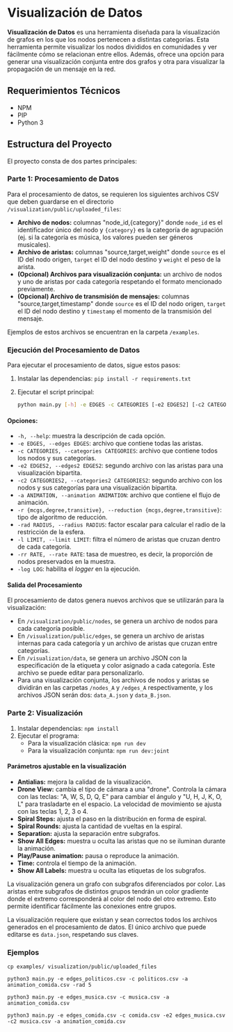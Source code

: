# Visualización de Datos

**Visualización de Datos** es una herramienta diseñada para la visualización de grafos en los que los nodos pertenecen a distintas categorías. Esta herramienta permite visualizar los nodos divididos en comunidades y ver fácilmente cómo se relacionan entre ellos. Además, ofrece una opción para generar una visualización conjunta entre dos grafos y otra para visualizar la propagación de un mensaje en la red.

## Requerimientos Técnicos

- NPM
- PIP
- Python 3

## Estructura del Proyecto

El proyecto consta de dos partes principales:

### Parte 1: Procesamiento de Datos

Para el procesamiento de datos, se requieren los siguientes archivos CSV que deben guardarse en el directorio `/visualization/public/uploaded_files`:

- **Archivo de nodos:** columnas "node_id,{category}" donde `node_id` es el identificador único del nodo y `{category}` es la categoría de agrupación (ej. si la categoría es música, los valores pueden ser géneros musicales).
- **Archivo de aristas:** columnas "source,target,weight" donde `source` es el ID del nodo origen, `target` el ID del nodo destino y `weight` el peso de la arista.
- **(Opcional) Archivos para visualización conjunta:** un archivo de nodos y uno de aristas por cada categoría respetando el formato mencionado previamente.
- **(Opcional) Archivo de transmisión de mensajes:** columnas "source,target,timestamp" donde `source` es el ID del nodo origen, `target` el ID del nodo destino y `timestamp` el momento de la transmisión del mensaje.


Ejemplos de estos archivos se encuentran en la carpeta `/examples`.

### Ejecución del Procesamiento de Datos

Para ejecutar el procesamiento de datos, sigue estos pasos:

1. Instalar las dependencias: `pip install -r requirements.txt`
2. Ejecutar el script principal:

    ```bash
    python main.py [-h] -e EDGES -c CATEGORIES [-e2 EDGES2] [-c2 CATEGORIES2] [-a ANIMATION] [-r {mcgs,degree,transitive}] [-rad RADIUS] [-l LIMIT] [-rr RATE] [-log LOG]
    ```

#### Opciones:

- `-h, --help`: muestra la descripción de cada opción.
- `-e EDGES, --edges EDGES`: archivo que contiene todas las aristas.
- `-c CATEGORIES, --categories CATEGORIES`: archivo que contiene todos los nodos y sus categorías.
- `-e2 EDGES2, --edges2 EDGES2`: segundo archivo con las aristas para una visualización bipartita.
- `-c2 CATEGORIES2, --categories2 CATEGORIES2`: segundo archivo con los nodos y sus categorías para una visualización bipartita.
- `-a ANIMATION, --animation ANIMATION`: archivo que contiene el flujo de animación.
- `-r {mcgs,degree,transitive}, --reduction {mcgs,degree,transitive}`: tipo de algoritmo de reducción.
- `-rad RADIUS, --radius RADIUS`: factor escalar para calcular el radio de la restricción de la esfera.
- `-l LIMIT, --limit LIMIT`: filtra el número de aristas que cruzan dentro de cada categoría.
- `-rr RATE, --rate RATE`: tasa de muestreo, es decir, la proporción de nodos preservados en la muestra.
- `-log LOG`: habilita el *logger* en la ejecución.

#### Salida del Procesamiento

El procesamiento de datos genera nuevos archivos que se utilizarán para la visualización:

- En `/visualization/public/nodes`, se genera un archivo de nodos para cada categoría posible.
- En `/visualization/public/edges`, se genera un archivo de aristas internas para cada categoría y un archivo de aristas que cruzan entre categorías.
- En `/visualization/data`, se genera un archivo JSON con la especificación de la etiqueta y color asignado a cada categoría. Este archivo se puede editar para personalizarlo.
- Para una visualización conjunta, los archivos de nodos y aristas se dividirán en las carpetas `/nodes_A` y `/edges_A` respectivamente, y los archivos JSON serán dos: `data_A.json` y `data_B.json`.

### Parte 2: Visualización

1. Instalar dependencias: `npm install`
2. Ejecutar el programa:
    - Para la visualización clásica: `npm run dev`
    - Para la visualización conjunta: `npm run dev:joint`

#### Parámetros ajustable en la visualización

- **Antialias:** mejora la calidad de la visualización.
- **Drone View:** cambia el tipo de cámara a una "drone". Controla la cámara con las teclas: "A, W, S, D, Q, E" para cambiar el ángulo y "U, H, J, K, O, L" para trasladarte en el espacio. La velocidad de movimiento se ajusta con las teclas 1, 2, 3 o 4.
- **Spiral Steps:** ajusta el paso en la distribución en forma de espiral.
- **Spiral Rounds:** ajusta la cantidad de vueltas en la espiral.
- **Separation:** ajusta la separación entre subgrafos.
- **Show All Edges:** muestra u oculta las aristas que no se iluminan durante la animación.
- **Play/Pause animation:** pausa o reproduce la animación.
- **Time:** controla el tiempo de la animación.
- **Show All Labels:** muestra u oculta las etiquetas de los subgrafos.

La visualización genera un grafo con subgrafos diferenciados por color. Las aristas entre subgrafos de distintos grupos tendrán un color gradiente donde el extremo corresponderá al color del nodo del otro extremo. Esto permite identificar fácilmente las conexiones entre grupos.

La visualización requiere que existan y sean correctos todos los archivos generados en el procesamiento de datos. El único archivo que puede editarse es `data.json`, respetando sus claves.

### Ejemplos
```
cp examples/ visualization/public/uploaded_files
```

```
python3 main.py -e edges_politicos.csv -c politicos.csv -a animation_comida.csv -rad 5
```

```
python3 main.py -e edges_musica.csv -c musica.csv -a animation_comida.csv
```

```
python3 main.py -e edges_comida.csv -c comida.csv -e2 edges_musica.csv -c2 musica.csv -a animation_comida.csv
```
